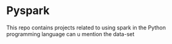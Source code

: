 # Pyspark

This repo contains projects related to using spark in the Python programming language
can u mention the data-set
